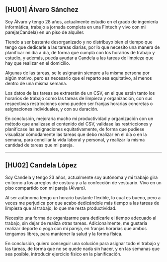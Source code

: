 ## [HU01] Álvaro Sánchez

Soy Álvaro y tengo 28 años, actualmente estudio en el grado de ingeniería informática, trabajo a jornada completa en una Fintech y vivo con mi pareja(Candela) en un piso de alquiler.

Tiendo a ser bastante desorganizado y no distribuyo bien el tiempo que tengo que dedicarle a las tareas diarias, por lo que necesito una manera de planificar mi día a día, de forma que cumpla con los horarios de trabajo y estudio, y además, pueda ayudar a Candela a las tareas de limpieza que hay que realizar en el domicilio.

Algunas de las tareas, se le asignarán siempre a la misma persona por algún motivo, pero es necesario que el reparto sea equitativo, al menos dentro de una misma semana.

Los datos de las tareas se extraerán de un CSV, en el que están tanto los horarios de trabajo como las tareas de limpieza y organización, con sus respectivas restricciones como pueden ser franjas horarias concretas o asignaciones individuales, y con su duración.

En conclusión, mejoraría mucho mi productividad y organización con un método que analizase el contenido del CSV, validase las restricciones y planificase las asignaciones equitativamente, de forma que pudiese visualizar cómodamente las tareas que debo realizar en el día o en la semana, para conciliar la vida laboral y personal, y realizar la misma cantidad de tareas que mi pareja.

---

## [HU02] Candela López

Soy Candela y tengo 23 años, actualmente soy autónoma y mi trabajo gira en torno a los arreglos de costura y a la confección de vestuario. Vivo en un piso compartido con mi pareja (Álvaro).

Al ser autónoma tengo un horario bastante flexible, lo cual es bueno, pero a veces me perjudica por que acabo dedicándole más tiempo a las tareas de limpieza que al trabajo, lo que me resta productividad.

Necesito una forma de organizarme para dedicarle el tiempo adecuado al trabajo, sin dejar de realiza otras tareas. Adicionalmente, me gustaría realizar deporte o yoga con mi pareja, en franjas horarias que ambos tengamos libres, para mantener la salud y la forma física.

En conclusión, quiero conseguir una solución para asignar todo el trabajo y las tareas, de forma que no se quede nada sin hacer, y en las semanas que sea posible, introducir ejercicio físico en la planificación.
